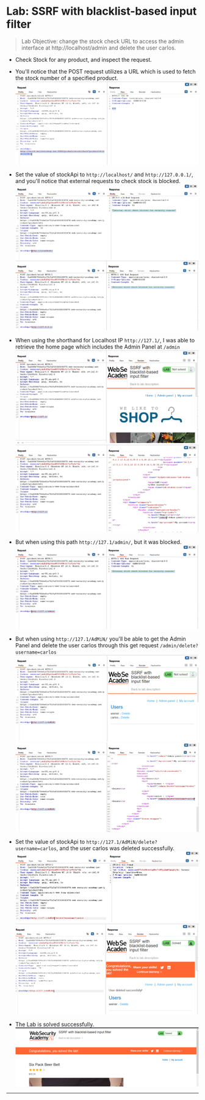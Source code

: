 # Lab: SSRF with blacklist-based input filter

> Lab Objective: change the stock check URL to access the admin interface at http://localhost/admin and delete the user carlos.

- Check Stock for any product, and inspect the request.

- You'll notice that the POST request utilizes a URL which is used to fetch the stock number of a specified product.
  ![1st screenshot](./attachments/1.png)

- Set the value of stockApi to `http://localhost/` and `http://127.0.0.1/`, and you'll notice that external requests to check stock is blocked.
  ![2nd screenshot](./attachments/2.png)
  ![3rd screenshot](./attachments/3.png)

- When using the shorthand for Localhost IP `http://127.1/`, I was able to retrieve the home page which includes the Admin Panel at `/admin`
  ![4th screenshot](./attachments/4.png)
  ![5th screenshot](./attachments/5.png)

- But when using this path `http://127.1/admin/`, but it was blocked.
  ![6th screenshot](./attachments/6.png)

- But when using `http://127.1/AdMiN/` you'll be able to get the Admin Panel and delete the user carlos through this get request `/admin/delete?username=carlos`
  ![7th screenshot](./attachments/7.png)
  ![8th screenshot](./attachments/8.png)

- Set the value of stockApi to `http://127.1/AdMiN/delete?username=carlos`, and the user carlos was deleted successfully.
  ![9th screenshot](./attachments/9.png)
  ![10th screenshot](./attachments/10.png)

- The Lab is solved successfully.
  ![11th screenshot](./attachments/11.png)

---
